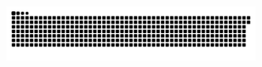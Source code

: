 <picture>
  <source media="(prefers-color-scheme: dark)" srcset="https://raw.githubusercontent.com/MarineHakobyan/MarineHakobyan/542b4c013d341fe56fb287e2233cd9e234e8c564/github-contribution-grid-snake-dark.svg" />
  <source media="(prefers-color-scheme: light)" srcset="https://raw.githubusercontent.com/MarineHakobyan/MarineHakobyan/542b4c013d341fe56fb287e2233cd9e234e8c564/github-contribution-grid-snake.svg" />
  <img alt="github-snake" src="https://raw.githubusercontent.com/MarineHakobyan/MarineHakobyan/542b4c013d341fe56fb287e2233cd9e234e8c564/github-contribution-grid-snake-dark.svg" />
</picture>
